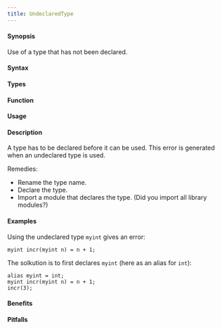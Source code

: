 ```yaml
---
title: UndeclaredType
---
```


#### Synopsis

Use of a type that has not been declared.

#### Syntax

#### Types

#### Function
       
#### Usage

#### Description

A type has to be declared before it can be used.
This error is generated when an undeclared type is used.

Remedies:

*  Rename the type name.
*  Declare the type.
*  Import a module that declares the type. (Did you import all library modules?)

#### Examples

Using the undeclared type `myint` gives an error:
```rascal-shell,error
myint incr(myint n) = n + 1;
```
The solkution is to first declares `myint` (here as an alias for `int`):
```rascal-shell,error
alias myint = int;
myint incr(myint n) = n + 1;
incr(3);
```

#### Benefits

#### Pitfalls

